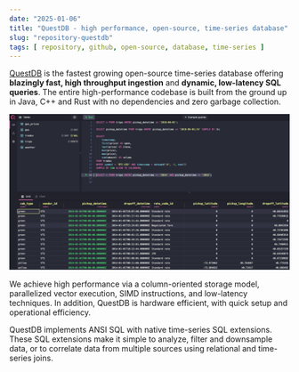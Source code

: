 ```yaml
---
date: "2025-01-06"
title: "QuestDB - high performance, open-source, time-series database"
slug: "repository-questdb"
tags: [ repository, github, open-source, database, time-series ]
---
```




[QuestDB][1] is the fastest growing open-source time-series database offering **blazingly fast, high throughput ingestion** and **dynamic, low-latency SQL queries**. The entire high-performance codebase is built from the ground up in Java, C++ and Rust with no dependencies and zero garbage collection.

![QuestDB Screenshot][2]

We achieve high performance via a column-oriented storage model, parallelized vector execution, SIMD instructions, and low-latency techniques. In addition, QuestDB is hardware efficient, with quick setup and operational efficiency.

QuestDB implements ANSI SQL with native time-series SQL extensions. These SQL extensions make it simple to analyze, filter and downsample data, or to correlate data from multiple sources using relational and time-series joins.



   [1]: https://github.com/knadh/listmonk
   [2]: https://raw.githubusercontent.com/questdb/questdb/master/.github/console.png
